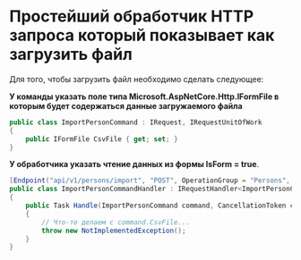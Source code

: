 # Простейший обработчик HTTP запроса который показывает как загрузить файл

Для того, чтобы загрузить файл необходимо сделать следующее:

**У команды указать поле типа Microsoft.AspNetCore.Http.IFormFile в которым будет содержаться данные загружаемого файла**
```csharp
public class ImportPersonCommand : IRequest, IRequestUnitOfWork
{
    public IFormFile CsvFile { get; set; }
}
```

**У обработчика указать чтение данных из формы IsForm = true**. 
```csharp
[Endpoint("api/v1/persons/import", "POST", OperationGroup = "Persons", IsForm = true)]
public class ImportPersonCommandHandler : IRequestHandler<ImportPersonCommand>
{
    public Task Handle(ImportPersonCommand command, CancellationToken cancellationToken)
    {
        // Что-то делаем с command.CsvFile...
        throw new NotImplementedException();
    }
}
```